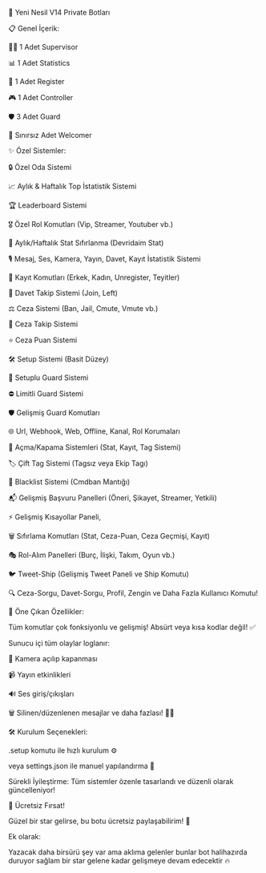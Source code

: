 🚀 Yeni Nesil V14 Private Botları

📋 Genel İçerik:


🧑‍💼 1 Adet Supervisor

📊 1 Adet Statistics

📝 1 Adet Register

🎮 1 Adet Controller

🛡️ 3 Adet Guard

🎉 Sınırsız Adet Welcomer


✨ Özel Sistemler:


🔒 Özel Oda Sistemi

📈 Aylık & Haftalık Top İstatistik Sistemi

🏆 Leaderboard Sistemi

🎖️ Özel Rol Komutları (Vip, Streamer, Youtuber vb.)

🔄 Aylık/Haftalık Stat Sıfırlanma (Devridaim Stat)

🎙️ Mesaj, Ses, Kamera, Yayın, Davet, Kayıt İstatistik Sistemi 

🚪 Kayıt Komutları (Erkek, Kadın, Unregister, Teyitler)

📩 Davet Takip Sistemi (Join, Left)

⚖️ Ceza Sistemi (Ban, Jail, Cmute, Vmute vb.) 

📜 Ceza Takip Sistemi

⭐ Ceza Puan Sistemi

🛠️ Setup Sistemi (Basit Düzey)

🔐 Setuplu Guard Sistemi

⛔ Limitli Guard Sistemi

🛡️ Gelişmiş Guard Komutları

🌐 Url, Webhook, Web, Offline, Kanal, Rol Korumaları

🔄 Açma/Kapama Sistemleri (Stat, Kayıt, Tag Sistemi)

🏷️ Çift Tag Sistemi (Tagsız veya Ekip Tagı)

🚫 Blacklist Sistemi (Cmdban Mantığı)

📬 Gelişmiş Başvuru Panelleri (Öneri, Şikayet, Streamer, Yetkili)

⚡ Gelişmiş Kısayollar Paneli,

🗑️ Sıfırlama Komutları (Stat, Ceza-Puan, Ceza Geçmişi, Kayıt)

🎭 Rol-Alım Panelleri (Burç, İlişki, Takım, Oyun vb.)

🐦 Tweet-Ship (Gelişmiş Tweet Paneli ve Ship Komutu)

🔍 Ceza-Sorgu, Davet-Sorgu, Profil, Zengin ve Daha Fazla Kullanıcı Komutu!


🌟 Öne Çıkan Özellikler:


 Tüm komutlar çok fonksiyonlu ve gelişmiş! Absürt veya kısa kodlar değil! ✅
 
Sunucu içi tüm olaylar loglanır:


🎥 Kamera açılıp kapanması

📹 Yayın etkinlikleri

🔊 Ses giriş/çıkışları

🗑️ Silinen/düzenlenen mesajlar ve daha fazlası! 🕵️‍♂️


🛠️ Kurulum Seçenekleri:


.setup komutu ile hızlı kurulum ⚙️

veya settings.json ile manuel yapılandırma 📄


Sürekli İyileştirme: Tüm sistemler özenle tasarlandı ve düzenli olarak güncelleniyor!


🎁 Ücretsiz Fırsat!

Güzel bir star gelirse, bu botu ücretsiz paylaşabilirim! 🚀


Ek olarak: 

Yazacak daha birsürü şey var ama aklıma gelenler bunlar bot halihazırda duruyor sağlam bir star gelene kadar gelişmeye devam edecektir 🔥
